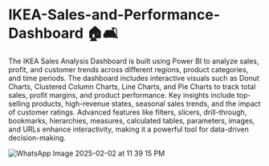# IKEA-Sales-and-Performance-Dashboard 🏠🛋️
The IKEA Sales Analysis Dashboard is built using Power BI to analyze sales, profit, and customer trends across different regions, product categories, and time periods. The dashboard includes interactive visuals such as Donut Charts, Clustered Column Charts, Line Charts, and Pie Charts to track total sales, profit margins, and product performance. Key insights include top-selling products, high-revenue states, seasonal sales trends, and the impact of customer ratings. Advanced features like filters, slicers, drill-through, bookmarks, hierarchies, measures, calculated tables, parameters, images, and URLs enhance interactivity, making it a powerful tool for data-driven decision-making.

![WhatsApp Image 2025-02-02 at 11 39 15 PM](https://github.com/user-attachments/assets/b8495681-6bfa-49c1-9ccf-914a15abf359)

